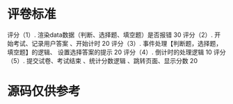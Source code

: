 # 评卷标准
评分（1）. 渲染data数据（判断、选择题、填空题）是否报错 30 
评分（2）. 开始考试、记录用户答案 、开始计时 20
评分（3）. 事件处理【判断题，选择题，填空题】的逻辑、 设置选择答案的提示  20
评分（4）. 倒计时的处理逻辑 10
评分（5）. 提交试卷、考试结束 、统计分数逻辑 、跳转页面、显示分数 20

# 源码仅供参考